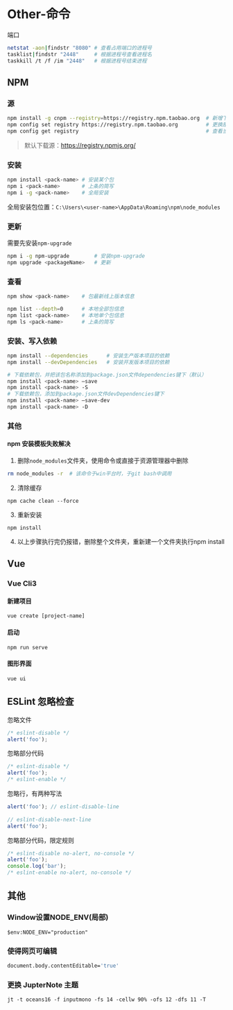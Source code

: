 # Other-命令

端口

```bash
netstat -aon|findstr "8080" # 查看占用端口的进程号
tasklist|findstr "2448"		# 根据进程号查看进程名
taskkill /t /f /im "2448"	# 根据进程号结束进程
```

## NPM

### 源

```bash
npm install -g cnpm --registry=https://registry.npm.taobao.org	# 新增下载源（cnpm）
npm config set registry https://registry.npm.taobao.org 		# 更换原有下载源
npm config get registry 										# 查看当前下载源
```

> 默认下载源：https://registry.npmjs.org/

### 安装

```bash
npm install <pack-name>	# 安装某个包
npm i <pack-name>		# 上条的简写
npm i -g <pack-name>	# 全局安装
```

全局安装包位置：`C:\Users\<user-name>\AppData\Roaming\npm\node_modules`

### 更新

需要先安装`npm-upgrade`

```bash
npm i -g npm-upgrade		# 安装npm-upgrade
npm upgrade <packageName>	# 更新
```

### 查看

```bash
npm show <pack-name>	# 包最新线上版本信息

npm list --depth=0		# 本地全部包信息
npm list <pack-name>	# 本地单个包信息
npm ls <pack-name>		# 上条的简写
```

### 安装、写入依赖

```bash
npm install --dependencies		# 安装生产版本项目的依赖
npm install --devDependencies	# 安装开发版本项目的依赖
```

```bash
# 下载依赖包，并把该包名称添加到package.json文件dependencies键下（默认）
npm install <pack-name> –save
npm install <pack-name> -S
# 下载依赖包，添加到package.json文件devDependencies键下
npm install <pack-name> –save-dev
npm install <pack-name> -D
```

### 其他

#### npm 安装模板失败解决

1. 删除`node_modules`文件夹，使用命令或直接于资源管理器中删除

```bash
rm node_modules -r	# 该命令于win平台时，于git bash中调用
```

2. 清除缓存

```
npm cache clean --force
```
3. 重新安装

```
npm install
```

4. 以上步骤执行完仍报错，删除整个文件夹，重新建一个文件夹执行npm install

## Vue

### Vue Cli3 

#### 新建项目

``` 
vue create [project-name]
```

#### 启动

```
npm run serve
```

#### 图形界面

```
vue ui
```

## ESLint 忽略检查

忽略文件

```js
/* eslint-disable */
alert('foo');
```

忽略部分代码

```js
/* eslint-disable */
alert('foo');
/* eslint-enable */
```

忽略行，有两种写法

```js
alert('foo'); // eslint-disable-line
 
// eslint-disable-next-line
alert('foo');
```

忽略部分代码，限定规则

```js
/* eslint-disable no-alert, no-console */
alert('foo');
console.log('bar');
/* eslint-enable no-alert, no-console */
```

## 其他

### Window设置NODE_ENV(局部)

```
$env:NODE_ENV="production"
```

### 使得网页可编辑

```bash
document.body.contentEditable='true'
```

### 更换 JupterNote 主题

```
jt -t oceans16 -f inputmono -fs 14 -cellw 90% -ofs 12 -dfs 11 -T
```

